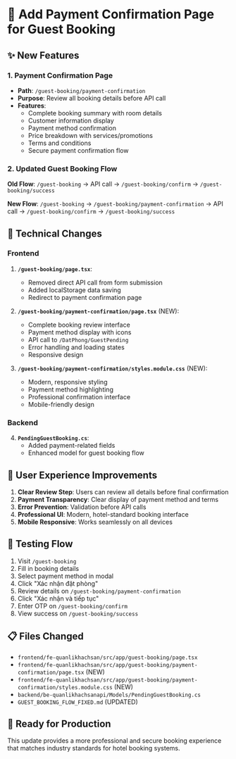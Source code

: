 # 🏨 Add Payment Confirmation Page for Guest Booking

## ✨ New Features

### 1. Payment Confirmation Page
- **Path**: `/guest-booking/payment-confirmation`
- **Purpose**: Review all booking details before API call
- **Features**:
  - Complete booking summary with room details
  - Customer information display
  - Payment method confirmation
  - Price breakdown with services/promotions
  - Terms and conditions
  - Secure payment confirmation flow

### 2. Updated Guest Booking Flow
**Old Flow**: 
`/guest-booking` → API call → `/guest-booking/confirm` → `/guest-booking/success`

**New Flow**: 
`/guest-booking` → `/guest-booking/payment-confirmation` → API call → `/guest-booking/confirm` → `/guest-booking/success`

## 🔧 Technical Changes

### Frontend
1. **`/guest-booking/page.tsx`**:
   - Removed direct API call from form submission
   - Added localStorage data saving
   - Redirect to payment confirmation page

2. **`/guest-booking/payment-confirmation/page.tsx`** (NEW):
   - Complete booking review interface
   - Payment method display with icons
   - API call to `/DatPhong/GuestPending`
   - Error handling and loading states
   - Responsive design

3. **`/guest-booking/payment-confirmation/styles.module.css`** (NEW):
   - Modern, responsive styling
   - Payment method highlighting
   - Professional confirmation interface
   - Mobile-friendly design

### Backend
4. **`PendingGuestBooking.cs`**:
   - Added payment-related fields
   - Enhanced model for guest booking flow

## 🎯 User Experience Improvements

1. **Clear Review Step**: Users can review all details before final confirmation
2. **Payment Transparency**: Clear display of payment method and terms
3. **Error Prevention**: Validation before API calls
4. **Professional UI**: Modern, hotel-standard booking interface
5. **Mobile Responsive**: Works seamlessly on all devices

## 🧪 Testing Flow

1. Visit `/guest-booking`
2. Fill in booking details
3. Select payment method in modal
4. Click "Xác nhận đặt phòng"
5. Review details on `/guest-booking/payment-confirmation`
6. Click "Xác nhận và tiếp tục"
7. Enter OTP on `/guest-booking/confirm`
8. View success on `/guest-booking/success`

## 📋 Files Changed

- `frontend/fe-quanlikhachsan/src/app/guest-booking/page.tsx`
- `frontend/fe-quanlikhachsan/src/app/guest-booking/payment-confirmation/page.tsx` (NEW)
- `frontend/fe-quanlikhachsan/src/app/guest-booking/payment-confirmation/styles.module.css` (NEW)
- `backend/be-quanlikhachsanapi/Models/PendingGuestBooking.cs`
- `GUEST_BOOKING_FLOW_FIXED.md` (UPDATED)

## 🚀 Ready for Production

This update provides a more professional and secure booking experience that matches industry standards for hotel booking systems.

